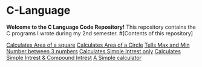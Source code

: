 # C-Language
**Welcome to the C Language Code Repository!**
This repository contains the C programs I wrote during my 2nd semester.
#[Contents of this repository]

<a href="https://github.com/anjanakri/C-Language/blob/main/AreaOfSqaure.c">Calculates Area of a square</a>
<a href="https://github.com/anjanakri/C-Language/blob/main/AreaofCircle.c">Calculates Area of a Circle</a>
<a href="https://github.com/anjanakri/C-Language/blob/main/MaxMin.c">Tells Max and Min Number between 3 numbers</a>
<a href="https://github.com/anjanakri/C-Language/blob/main/SI.c">Calculates Simple Intrest only</a>
<a href="https://github.com/anjanakri/C-Language/blob/main/SICI.c">Calculates Simple Intrest & Compound Intrest</a>
<a href="https://github.com/anjanakri/C-Language/blob/main/calculator.c">A Simple calculator</a>
   
 
